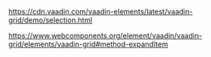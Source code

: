 https://cdn.vaadin.com/vaadin-elements/latest/vaadin-grid/demo/selection.html

https://www.webcomponents.org/element/vaadin/vaadin-grid/elements/vaadin-grid#method-expandItem

